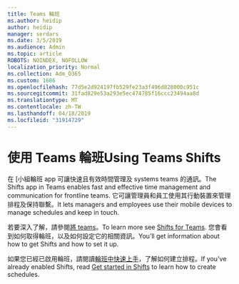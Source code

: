 ```yaml
---
title: Teams 輪班
ms.author: heidip
author: heidip
manager: serdars
ms.date: 3/5/2019
ms.audience: Admin
ms.topic: article
ROBOTS: NOINDEX, NOFOLLOW
localization_priority: Normal
ms.collection: Adm_O365
ms.custom: 1686
ms.openlocfilehash: 77d5e2d924197fb529fe23a3f496d828000c951c
ms.sourcegitcommit: 31fad829e53a293e5ec474785f16ccc23494aa8d
ms.translationtype: MT
ms.contentlocale: zh-TW
ms.lasthandoff: 04/18/2019
ms.locfileid: "31914729"
---
```

# <a name="using-teams-shifts"></a><span data-ttu-id="4e5c2-102">使用 Teams 輪班</span><span class="sxs-lookup"><span data-stu-id="4e5c2-102">Using Teams Shifts</span></span>

<span data-ttu-id="4e5c2-103">在 [小組輪班 app 可讓快速且有效時間管理及 systems teams 的通訊。</span><span class="sxs-lookup"><span data-stu-id="4e5c2-103">The Shifts app in Teams enables fast and effective time management and communication for frontline teams.</span></span> <span data-ttu-id="4e5c2-104">它可讓管理員和員工使用其行動裝置來管理排程及保持聯繫。</span><span class="sxs-lookup"><span data-stu-id="4e5c2-104">It lets managers and employees use their mobile devices to manage schedules and keep in touch.</span></span>

<span data-ttu-id="4e5c2-105">若要深入了解，請參閱[將 teams](https://docs.microsoft.com/en-us/microsoftteams/expand-teams-across-your-org/shifts-for-teams-landing-page)。</span><span class="sxs-lookup"><span data-stu-id="4e5c2-105">To learn more see [Shifts for Teams](https://docs.microsoft.com/en-us/microsoftteams/expand-teams-across-your-org/shifts-for-teams-landing-page).</span></span> <span data-ttu-id="4e5c2-106">您會看到如何取得輪班，以及如何設定它的相關資訊。</span><span class="sxs-lookup"><span data-stu-id="4e5c2-106">You’ll get information about how to get Shifts and how to set it up.</span></span>

<span data-ttu-id="4e5c2-107">如果您已經已啟用輪班，請閱讀[輪班中快速上手](https://support.office.com/en-us/article/get-started-in-shifts-5f3e30d8-1821-4904-be26-c3cd25a497d6)，了解如何建立排程。</span><span class="sxs-lookup"><span data-stu-id="4e5c2-107">If you've already enabled Shifts, read [Get started in Shifts](https://support.office.com/en-us/article/get-started-in-shifts-5f3e30d8-1821-4904-be26-c3cd25a497d6) to learn how to create schedules.</span></span>

